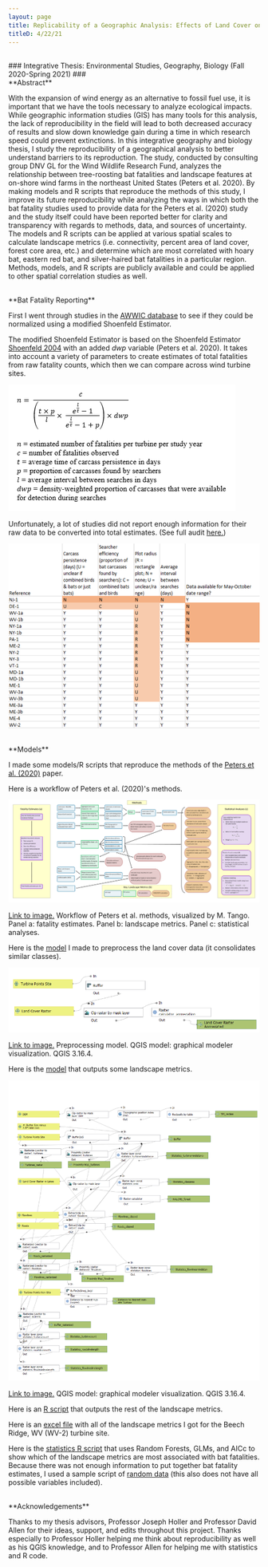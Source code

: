 ```yaml
---
layout: page
title: Replicability of a Geographic Analysis: Effects of Land Cover on Bat Fatalities at Wind Turbines
titleD: 4/22/21
---
```


<br>
### Integrative Thesis: Environmental Studies, Geography, Biology (Fall 2020-Spring 2021) ###

<br>
**Abstract**

With the expansion of wind energy as an alternative to fossil fuel use, it is important that we have the tools necessary to analyze ecological impacts. While geographic information studies (GIS) has many tools for this analysis, the lack of reproducibility in the field will lead to both decreased accuracy of results and slow down knowledge gain during a time in which research speed could prevent extinctions. In this integrative geography and biology thesis, I study the reproducibility of a geographical analysis to better understand barriers to its reproduction. The study, conducted by consulting group DNV GL for the Wind Wildlife Research Fund, analyzes the relationship between tree-roosting bat fatalities and landscape features at on-shore wind farms in the northeast United States (Peters et al. 2020). By making models and R scripts that reproduce the methods of this study, I improve its future reproducibility while analyzing the ways in which both the bat fatality studies used to provide data for the Peters et al. (2020) study and the study itself could have been reported better for clarity and transparency with regards to methods, data, and sources of uncertainty. The models and R scripts can be applied at various spatial scales to calculate landscape metrics (i.e. connectivity, percent area of land cover, forest core area, etc.) and determine which are most correlated with hoary bat, eastern red bat, and silver-haired bat fatalities in a particular region. Methods, models, and R scripts are publicly available and could be applied to other spatial correlation studies as well. 

<br>
**Bat Fatality Reporting**

First I went through studies in the [AWWIC database](https://awwic.nacse.org/) to see if they could be normalized using a modified Shoenfeld Estimator. 

The modified Shoenfeld Estimator is based on the Shoenfeld Estimator [Shoenfeld 2004](https://nationalwind.org/wp-content/uploads/2013/05/Shoenfeld-2004-Suggestions-Regarding-Avian-Mortality-Extrapolation.pdf) with an added *dwp* variable (Peters et al. 2020). It takes into account a variety of parameters to create estimates of total fatalities from raw fatality counts, which then we can compare across wind turbine sites. 

![Modified Shoenfeld Estimator](assets/modShoenfeldEst.png)

Unfortunately, a lot of studies did not report enough information for their raw data to be converted into total estimates. (See full audit [here.](https://github.com/mtango99/thesis/blob/main/results/FatalitiesStudyAudit.xlsx))

![Fatality Reporting Table](assets/fatalityReportingTable.png)

<br>
**Models**

I made some models/R scripts that reproduce the methods of the [Peters et al. (2020)](https://tethys.pnnl.gov/sites/default/files/publications/Landscape_Factors_and_Migratory_Tree_Bats_0.pdf) paper. 

Here is a workflow of Peters et al. (2020)'s methods.

![Workflow_Figure 3](assets/Workflow_Figure3.png)

[Link to image.](assets/Workflow_Figure3.png) Workflow of Peters et al. methods, visualized by M. Tango. Panel a: fatality estimates. Panel b: landscape metrics. Panel c: statistical analyses. 


Here is the [model](https://github.com/mtango99/thesis/blob/main/procedure/code/preprocessinglandcover.model3) I made to preprocess the land cover data (it consolidates similar classes). 

![Preprocessing Model](assets/Model_landcoverpreprocessing_img.png)

[Link to image.](assets/Model_landcoverpreprocessing_img.png) Preprocessing model. QGIS model: graphical modeler visualization. QGIS 3.16.4. 


Here is the [model](https://github.com/mtango99/thesis/blob/main/procedure/code/thesismodel.model3) that outputs some landscape metrics. 

![Model](assets/Model_img.png)

[Link to image.](assets/Model_img.png) QGIS model: graphical modeler visualization. QGIS 3.16.4. 


Here is an [R script](https://github.com/mtango99/thesis/blob/main/procedure/code/Thesis_R2.R) that outputs the rest of the landscape metrics. 

Here is an [excel file](https://github.com/mtango99/thesis/blob/main/results/FinalCalculations5.xlsx) with all of the landscape metrics I got for the Beech Ridge, WV (WV-2) turbine site. 

Here is the [statistics R script](https://github.com/mtango99/thesis/blob/main/procedure/code/rf_example.R) that uses Random Forests, GLMs, and AICc to show which of the landscape metrics are most associated with bat fatalities. Because there was not enough information to put together bat fatality estimates, I used a sample script of [random data](https://github.com/mtango99/thesis/blob/main/data/RandomForests_randomData2.csv) (this also does not have all possible variables included). 




<br>
**Acknowledgements**

Thanks to my thesis advisors, Professor Joseph Holler and Professor David Allen for their ideas, support, and edits throughout this project. Thanks especially to Professor Holler helping me think about reproducibility as well as his QGIS knowledge, and to Professor Allen for helping me with statistics and R code. 


